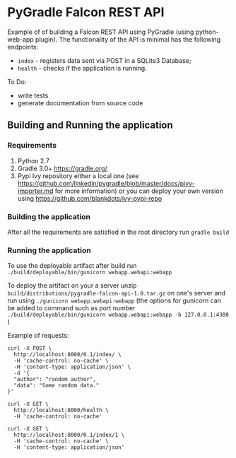 # PyGradle Falcon REST API

Example of of building a Falcon REST API using PyGradle (using python-web-app plugin). The functionality of the API is minimal has the following endpoints:
* `index` - registers data sent via POST in a SQLite3 Database;
* `health` - checks if the application is running.

To Do:
* write tests
* generate documentation from source code

## Building and Running the application

### Requirements
1. Python 2.7
2. Gradle 3.0+ https://gradle.org/
3. Pypi Ivy repository either a local one (see https://github.com/linkedin/pygradle/blob/master/docs/pivy-importer.md for more information) or you can deploy your own version using https://github.com/blankdots/ivy-pypi-repo


### Building the application

After all the requirements are satisfied in the root directory run `gradle build`

### Running the application

To use the deployable artifact after build run `./build/deployable/bin/gunicorn webapp.webapi:webapp`

To deploy the artifact on your a server unzip `build/distributions/pygradle-falcon-api-1.0.tar.gz` on one's server and run using `./gunicorn webapp.webapi:webapp` (the options for gunicorn can be added to command such as port number `./build/deployable/bin/gunicorn webapp.webapi:webapp -b 127.0.0.1:4300` )

Example of requests:

```
curl -X POST \
  http://localhost:8000/0.1/index/ \
  -H 'cache-control: no-cache' \
  -H 'content-type: application/json' \
  -d '{
  "author": "random author",
  "data": "Some random data."
}'
```

```
curl -X GET \
  http://localhost:8000/health \
  -H 'cache-control: no-cache'
```

```
curl -X GET \
  http://localhost:8000/0.1/index/1 \
  -H 'cache-control: no-cache' \
  -H 'content-type: application/json'
```
